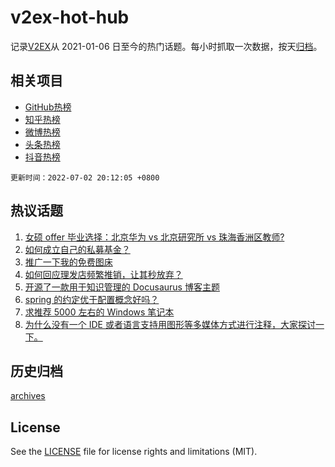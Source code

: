 # v2ex-hot-hub

 记录[V2EX](https://www.v2ex.com/)从 2021-01-06 日至今的热门话题。每小时抓取一次数据，按天[归档](archives)。
 
 ## 相关项目

- [GitHub热榜](https://github.com/lonnyzhang423/github-hot-hub)
- [知乎热榜](https://github.com/lonnyzhang423/zhihu-hot-hub)
- [微博热榜](https://github.com/lonnyzhang423/weibo-hot-hub)
- [头条热榜](https://github.com/lonnyzhang423/toutiao-hot-hub)
- [抖音热榜](https://github.com/lonnyzhang423/douyin-hot-hub)


 `更新时间：2022-07-02 20:12:05 +0800`

## 热议话题

1. [女硕 offer 毕业选择：北京华为 vs 北京研究所 vs 珠海香洲区教师?](https://www.v2ex.com/t/863549)
1. [如何成立自己的私募基金？](https://www.v2ex.com/t/863554)
1. [推广一下我的免费图床](https://www.v2ex.com/t/863571)
1. [如何回应理发店频繁推销，让其秒放弃？](https://www.v2ex.com/t/863606)
1. [开源了一款用于知识管理的 Docusaurus 博客主题](https://www.v2ex.com/t/863618)
1. [spring 的约定优于配置概念好吗？](https://www.v2ex.com/t/863524)
1. [求推荐 5000 左右的 Windows 笔记本](https://www.v2ex.com/t/863572)
1. [为什么没有一个 IDE 或者语言支持用图形等多媒体方式进行注释，大家探讨一下。](https://www.v2ex.com/t/863541)

## 历史归档

[archives](archives)

## License

See the [LICENSE](LICENSE) file for license rights and limitations (MIT).
